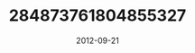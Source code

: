 ---
title: "284873761804855327"
cover: "2012-09-21 08.20.20 284873761804855327_46248401"
photo: "2012-09-21 08.20.20 284873761804855327_46248401"
date: "2012-09-21"
type: "photo"
---